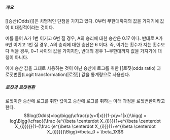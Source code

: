 ##### 개요
[[승산(Odds)]]은 치명적인 단점을 가지고 있다. 0부터 무한대까지의 값을 가지기에 값이 비대칭적이라는 것이다. 

예를 들어 A가 1번 이기고 6번 질 경우, A의 승리에 대한 승산은 0.17 이다.
반대로 A가 6번 이기고 1번 질 경우, A의 승리에 대한 승산은 6 이다.
즉, 이기는 횟수가 지는 횟수보다 적을 경우, 0~1 사이의 값을 가지지만, 반대의 경우 1~무한대까지 값을 가지기에 대칭이 아니다.

이에 승산 값을 그대로 사용하는 것이 아닌 승산에 로그를 취한 [[로짓(odds ratio) 과 로짓변환(Logit transformation)|로짓]] 값을 통계량으로 사용한다. 


##### 로짓과 로짓변환
로짓이란 승산에 로그를 취한 값이고 승산에 로그를 취하는 아래 과정을 로짓변환이라고 한다. 
$$log(Odds)=log\bigg(\cfrac{p(y=1|x)}{1-p(y=1|x)}\bigg) = log\Bigg(\cfrac{{\frac {e^{\beta \centerdot X_{i}}}{1+e^{\beta \centerdot X_{i}}}}}{1-{\frac {e^{\beta \centerdot X_{i}}}{1+e^{\beta \centerdot X_{i}}}}}\Bigg)=\beta_0 + \beta_1X$$



